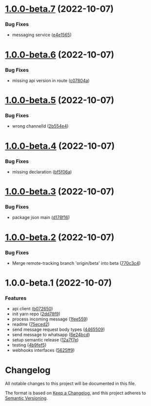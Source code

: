 # [1.0.0-beta.7](https://github.com/vlnevyhosteny/botbuilder-adapter-tyntec-conversation-inbox/compare/v1.0.0-beta.6...v1.0.0-beta.7) (2022-10-07)


### Bug Fixes

* messaging service ([e4e1565](https://github.com/vlnevyhosteny/botbuilder-adapter-tyntec-conversation-inbox/commit/e4e1565a9affb9c5e3ac2d29b0f6109bc351909e))

# [1.0.0-beta.6](https://github.com/vlnevyhosteny/botbuilder-adapter-tyntec-conversation-inbox/compare/v1.0.0-beta.5...v1.0.0-beta.6) (2022-10-07)


### Bug Fixes

* missing api version in route ([c07804a](https://github.com/vlnevyhosteny/botbuilder-adapter-tyntec-conversation-inbox/commit/c07804aa673f3c20d3337385de5833485983694a))

# [1.0.0-beta.5](https://github.com/vlnevyhosteny/botbuilder-adapter-tyntec-conversation-inbox/compare/v1.0.0-beta.4...v1.0.0-beta.5) (2022-10-07)


### Bug Fixes

* wrong channelId ([2b554e4](https://github.com/vlnevyhosteny/botbuilder-adapter-tyntec-conversation-inbox/commit/2b554e41f9b226d64f1f8e3848210391b7fae0ca))

# [1.0.0-beta.4](https://github.com/vlnevyhosteny/botbuilder-adapter-tyntec-conversation-inbox/compare/v1.0.0-beta.3...v1.0.0-beta.4) (2022-10-07)


### Bug Fixes

* missing declaration ([bf5f06a](https://github.com/vlnevyhosteny/botbuilder-adapter-tyntec-conversation-inbox/commit/bf5f06a043d64bafbf63277750ee35bcc8faa986))

# [1.0.0-beta.3](https://github.com/vlnevyhosteny/botbuilder-adapter-tyntec-conversation-inbox/compare/v1.0.0-beta.2...v1.0.0-beta.3) (2022-10-07)


### Bug Fixes

* package json main ([d178f16](https://github.com/vlnevyhosteny/botbuilder-adapter-tyntec-conversation-inbox/commit/d178f160fb0fc4e98e298d195e42066882614610))

# [1.0.0-beta.2](https://github.com/vlnevyhosteny/botbuilder-adapter-tyntec-conversation-inbox/compare/v1.0.0-beta.1...v1.0.0-beta.2) (2022-10-07)


### Bug Fixes

* Merge remote-tracking branch 'origin/beta' into beta ([770c3c4](https://github.com/vlnevyhosteny/botbuilder-adapter-tyntec-conversation-inbox/commit/770c3c466abb7657a5cb137999fa3c556bc4022e))

# 1.0.0-beta.1 (2022-10-07)


### Features

* api client ([b072650](https://github.com/vlnevyhosteny/botbuilder-adapter-tyntec-conversation-inbox/commit/b072650ce107acd866b21e3d536473f1a09dc486))
* init yarn repo ([2dd78f9](https://github.com/vlnevyhosteny/botbuilder-adapter-tyntec-conversation-inbox/commit/2dd78f98e9206457de78a33723f617d28509936e))
* process incoming message ([1fee559](https://github.com/vlnevyhosteny/botbuilder-adapter-tyntec-conversation-inbox/commit/1fee55958938a0433845507e9c5195cfdbda4c2e))
* readme ([75eced2](https://github.com/vlnevyhosteny/botbuilder-adapter-tyntec-conversation-inbox/commit/75eced2279ad4be65d2d93e066045d24b9e5fd56))
* send message request body types ([4465509](https://github.com/vlnevyhosteny/botbuilder-adapter-tyntec-conversation-inbox/commit/446550937219c945147383113a97f9bcdecb8850))
* send message to whatsapp ([6e24bcd](https://github.com/vlnevyhosteny/botbuilder-adapter-tyntec-conversation-inbox/commit/6e24bcdf495f80955e610fb85dd10c58b1d9ec09))
* setup semantic release ([12a7f7e](https://github.com/vlnevyhosteny/botbuilder-adapter-tyntec-conversation-inbox/commit/12a7f7e4feebedae8058b605eef80a3c3752f012))
* testing ([4b9fef5](https://github.com/vlnevyhosteny/botbuilder-adapter-tyntec-conversation-inbox/commit/4b9fef5e5d6d9d07fc97227cbc633d5e3ed93f62))
* webhooks interfaces ([5625ff9](https://github.com/vlnevyhosteny/botbuilder-adapter-tyntec-conversation-inbox/commit/5625ff92058d55a857f31b13c530571a551f1db4))

# Changelog

All notable changes to this project will be documented in this file.

The format is based on [Keep a Changelog](https://keepachangelog.com/en/1.0.0/),
and this project adheres to [Semantic Versioning](https://semver.org/spec/v2.0.0.html).
